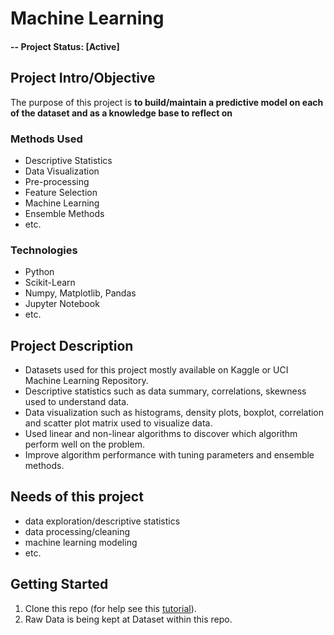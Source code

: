 # Machine Learning

#### -- Project Status: [Active]

## Project Intro/Objective
The purpose of this project is __to build/maintain a predictive model on each of the dataset and as a knowledge base to reflect on__

### Methods Used
* Descriptive Statistics
* Data Visualization
* Pre-processing
* Feature Selection
* Machine Learning
* Ensemble Methods
* etc.

### Technologies
* Python
* Scikit-Learn
* Numpy, Matplotlib, Pandas
* Jupyter Notebook
* etc. 

## Project Description
* Datasets used for this project mostly available on Kaggle or UCI Machine Learning Repository. 
* Descriptive statistics such as data summary, correlations, skewness used to understand data. 
* Data visualization such as histograms, density plots, boxplot, correlation and scatter plot matrix used to visualize data. 
* Used linear and non-linear algorithms to discover which algorithm perform well on the problem. 
* Improve algorithm performance with tuning parameters and ensemble methods.  

## Needs of this project

- data exploration/descriptive statistics
- data processing/cleaning
- machine learning modeling
- etc.

## Getting Started

1. Clone this repo (for help see this [tutorial](https://help.github.com/articles/cloning-a-repository/)).
2. Raw Data is being kept at Dataset within this repo.
